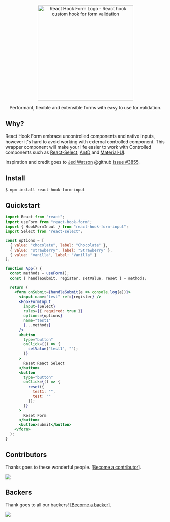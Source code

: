 <div align="center">
    <p align="center">
        <a href="https://react-hook-form.com" title="React Hook Form - Simple React forms validation">
            <img src="https://raw.githubusercontent.com/bluebill1049/react-hook-form/master/website/logo.png" alt="React Hook Form Logo - React hook custom hook for form validation" width="300px" />
        </a>
    </p>
</div>

<p align="center">Performant, flexible and extensible forms with easy to use for validation.</p>

## Why?
React Hook Form embrace uncontrolled components and native inputs, however it's hard to avoid working with external controlled component. This wrapper component will make your life easier to work with Controlled components such as <a href="https://github.com/JedWatson/react-select">React-Select</a>, <a href="https://github.com/ant-design/ant-design">AntD</a> and <a href="https://material-ui.com/">Material-UI</a>.

Inspiration and credit goes to <a href="https://github.com/JedWatson">Jed Watson</a> @github <a href="https://github.com/JedWatson/react-select/issues/3855">issue #3855</a>.

## Install

    $ npm install react-hook-form-input

## Quickstart

```jsx
import React from "react";
import useForm from "react-hook-form";
import { HookFormInput } from "react-hook-form-input";
import Select from "react-select";

const options = [
  { value: "chocolate", label: "Chocolate" },
  { value: "strawberry", label: "Strawberry" },
  { value: "vanilla", label: "Vanilla" }
];

function App() {
  const methods = useForm();
  const { handleSubmit, register, setValue, reset } = methods;

  return (
    <form onSubmit={handleSubmit(e => console.log(e))}>
      <input name="test" ref={register} />
      <HookFormInput
        input={Select}
        rules={{ required: true }}
        options={options}
        name="test1"
        {...methods}
      />
      <button
        type="button"
        onClick={() => {
          setValue("test1", "");
        }}
      >
        Reset React Select
      </button>
      <button
        type="button"
        onClick={() => {
          reset({
            test1: "",
            test: ""
          });
        }}
      >
        Reset Form
      </button>
      <button>submit</button>
    </form>
  );
}

```

## Contributors

Thanks goes to these wonderful people. [[Become a contributor](CONTRIBUTING.md)].

<a href="https://github.com/react-hook-form/react-hook-form/graphs/contributors">
    <img src="https://opencollective.com/react-hook-form/contributors.svg?width=950" />
</a>

## Backers

Thank goes to all our backers! [[Become a backer](https://opencollective.com/react-hook-form#backer)].

<a href="https://opencollective.com/react-hook-form#backers">
    <img src="https://opencollective.com/react-hook-form/backers.svg?width=950" />
</a>

